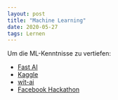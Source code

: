 ```yaml
---
layout: post
title: "Machine Learning"
date: 2020-05-27
tags: Lernen
---
```


Um die ML-Kenntnisse zu vertiefen:

- [Fast AI](https://www.fast.ai/)
- [Kaggle](https://www.kaggle.com/learn/intro-to-machine-learning)
- [wit-ai](https://wit.ai/)
- [Facebook Hackathon](https://devpost.com/facebook?utm_source=social-facebook&utm_medium=fb4d&utm_campaign=organic&utm_content=post-url&utm_offering=business-tools&utm_product=Hackathon2-RegistrationsOpen_05152020&utm_event=2020Hack2OrganicSocialRegOpen&eventSource=OrganicSocialFB4D&fbclid=IwAR08wpIOwB1MCMy49roZa7oDxgMnDV41j8gu-WpeqhZPHSUPNwign51R3JY)
